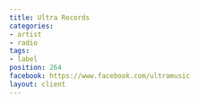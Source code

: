 ```yaml
---
title: Ultra Records
categories:
- artist
- radio
tags:
- label
position: 264
facebook: https://www.facebook.com/ultramusic
layout: client
---
```


